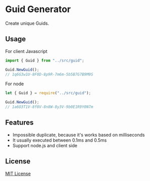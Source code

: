 # Guid Generator

Create unique Guids.

## Usage

For client Javascript

```javascript
import { Guid } from "../src/guid";

Guid.NewGuid();
// 1q6G3w1U-8F0D-8p9R-7m6m-5b5B7G7B9M9S
```

For node

```javascript
let { Guid } = require("../src/guid");

Guid.NewGuid();
// 1a6O3T1V-8f0V-8n8W-8y3V-9b0E1R9Y0N7m
```

## Features

- Impossible duplicate, because it's works based on milliseconds
- It usually executed between 0.1ms and 0.5ms
- Support node.js and client side

## License

[MIT License](https://github.com/YahyaAltintop/guid-class/blob/master/LICENSE)
